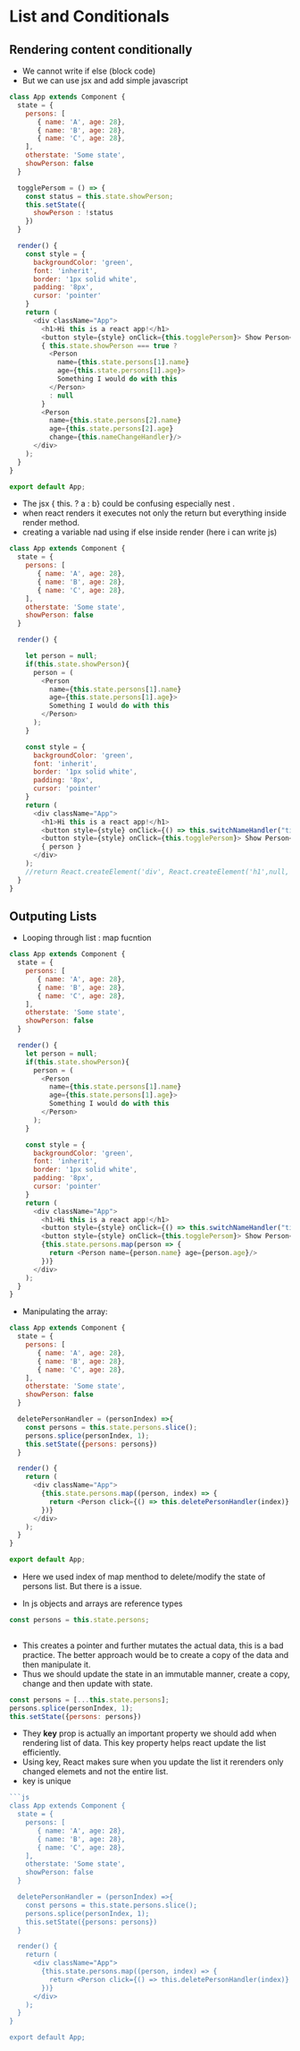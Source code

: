 # List and Conditionals

## Rendering content conditionally
- We cannot write if else (block code)
- But we can use jsx and add simple javascript
```js
class App extends Component {
  state = {
  	persons: [
  	   { name: 'A', age: 28},
  	   { name: 'B', age: 28},
  	   { name: 'C', age: 28},
  	],
  	otherstate: 'Some state',
    showPerson: false
  }

  togglePersom = () => {
    const status = this.state.showPerson;
    this.setState({
      showPerson : !status
    })
  }

  render() {
    const style = {
      backgroundColor: 'green',
      font: 'inherit',
      border: '1px solid white',
      padding: '8px',
      cursor: 'pointer'
    }
    return (
      <div className="App">
        <h1>Hi this is a react app!</h1>
        <button style={style} onClick={this.togglePersom}> Show Person</button>
        { this.state.showPerson === true ? 
          <Person 
            name={this.state.persons[1].name} 
            age={this.state.persons[1].age}>
            Something I would do with this
          </Person>
          : null
        }
        <Person 
          name={this.state.persons[2].name}
          age={this.state.persons[2].age}
          change={this.nameChangeHandler}/>
      </div>
    );
  }
}

export default App;

```
- The jsx { this. ? a : b} could be confusing especially nest .
- when react renders it executes not only the return but everything inside render method.
- creating a variable nad using if else inside render (here i can write js)

```js
class App extends Component {
  state = {
  	persons: [
  	   { name: 'A', age: 28},
  	   { name: 'B', age: 28},
  	   { name: 'C', age: 28},
  	],
  	otherstate: 'Some state',
    showPerson: false
  }

  render() {

    let person = null;
    if(this.state.showPerson){
      person = (
        <Person 
          name={this.state.persons[1].name} 
          age={this.state.persons[1].age}>
          Something I would do with this
        </Person>
      );
    }

    const style = {
      backgroundColor: 'green',
      font: 'inherit',
      border: '1px solid white',
      padding: '8px',
      cursor: 'pointer'
    }
    return (
      <div className="App">
        <h1>Hi this is a react app!</h1>
        <button style={style} onClick={() => this.switchNameHandler("tina")}> Switch Name</button>
        <button style={style} onClick={this.togglePersom}> Show Person</button>
        { person }
      </div>
    );
    //return React.createElement('div', React.createElement('h1',null, 'Hello World!'));
  }
}

```

## Outputing Lists

- Looping through list : map fucntion
```js
class App extends Component {
  state = {
    persons: [
       { name: 'A', age: 28},
       { name: 'B', age: 28},
       { name: 'C', age: 28},
    ],
    otherstate: 'Some state',
    showPerson: false
  }

  render() {
    let person = null;
    if(this.state.showPerson){
      person = (
        <Person 
          name={this.state.persons[1].name} 
          age={this.state.persons[1].age}>
          Something I would do with this
        </Person>
      );
    }

    const style = {
      backgroundColor: 'green',
      font: 'inherit',
      border: '1px solid white',
      padding: '8px',
      cursor: 'pointer'
    }
    return (
      <div className="App">
        <h1>Hi this is a react app!</h1>
        <button style={style} onClick={() => this.switchNameHandler("tina")}> Switch Name</button>
        <button style={style} onClick={this.togglePersom}> Show Person</button>
        {this.state.persons.map(person => {
          return <Person name={person.name} age={person.age}/>
        })}
      </div>
    );
  }
}

```
- Manipulating the array: 

```js
class App extends Component {
  state = {
    persons: [
       { name: 'A', age: 28},
       { name: 'B', age: 28},
       { name: 'C', age: 28},
    ],
    otherstate: 'Some state',
    showPerson: false
  }

  deletePersonHandler = (personIndex) =>{
    const persons = this.state.persons.slice();
    persons.splice(personIndex, 1);
    this.setState({persons: persons})
  }

  render() {
    return (
      <div className="App">
        {this.state.persons.map((person, index) => {
          return <Person click={() => this.deletePersonHandler(index)} name={person.name} age={person.age}/>
        })}
      </div>
    );
  }
}

export default App;
```
- Here we used index of map menthod to delete/modify the state of persons list. But there is a issue.

- In js objects and arrays are reference types
```js
const persons = this.state.persons;
    
```
- This creates a pointer and further mutates the actual data, this is a bad practice. The better approach would be to create a copy of the data and then manipulate it.
- Thus we should update the state in an immutable manner, create a copy, change and then update with state.
```js
const persons = [...this.state.persons];
persons.splice(personIndex, 1);
this.setState({persons: persons})
````
- They **key** prop is actually an important property we should add when rendering list of data. This key property helps react update the list efficiently.
- Using key, React makes sure when you update the list it rerenders only changed elemets and not the entire list. 
- key is unique
```js
```js
class App extends Component {
  state = {
    persons: [
       { name: 'A', age: 28},
       { name: 'B', age: 28},
       { name: 'C', age: 28},
    ],
    otherstate: 'Some state',
    showPerson: false
  }

  deletePersonHandler = (personIndex) =>{
    const persons = this.state.persons.slice();
    persons.splice(personIndex, 1);
    this.setState({persons: persons})
  }

  render() {
    return (
      <div className="App">
        {this.state.persons.map((person, index) => {
          return <Person click={() => this.deletePersonHandler(index)} name={person.name} age={person.age} key = { index }/>
        })}
      </div>
    );
  }
}

export default App;
```

```